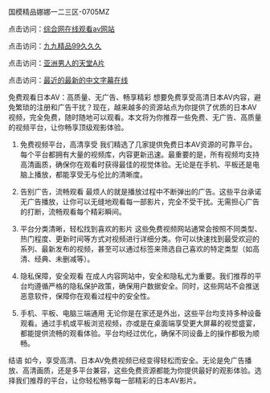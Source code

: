 
国模精品娜娜一二三区-0705MZ

点击访问：<a href="https://heiliaoxwd5i8.pages.dev">综合网在线观看av网站</a>

点击访问：<a href="https://heiliaowt0d7p.pages.dev">九九精品99久久久</a>

点击访问：<a href="https://heiliaoga6s9v.pages.dev">亚洲男人的天堂A片</a>

点击访问：<a href="https://heiliaoow5kzm.pages.dev">最近的最新的中文字幕在线</a>


免费观看日本AV：高质量、无广告、畅享精彩
想要免费享受高清日本AV内容，避免繁琐的注册和广告干扰？现在，越来越多的资源站点为你提供了优质的日本AV视频，完全免费，随时随地可以观看。本文将为你推荐一些免费、无广告、高质量的视频平台，让你畅享顶级观影体验。

1. 免费视频平台，高清享受
我们精选了几家提供免费日本AV资源的可靠平台。每个平台都拥有大量的视频库，内容更新迅速。最重要的是，所有视频均支持高清画质，确保你在观看时获得最佳的视觉体验。无论是在手机、平板还是电脑上播放，都能享受无与伦比的清晰度。

2. 告别广告，流畅观看
最烦人的就是播放过程中不断弹出的广告。这些平台承诺无广告播放，让你可以无缝地观看每一部影片，完全不受干扰。无需担心广告的打断，流畅观看每个精彩瞬间。

3. 平台分类清晰，轻松找到喜欢的影片
这些免费视频网站通常会按照不同类型、热门程度、更新时间等方式对视频进行详细分类。你可以快速找到最受欢迎的系列、最新发布的视频，甚至可以通过标签来筛选自己喜欢的特定类型（如高清、经典、未删减等）。

4. 隐私保障，安全观看
在成人内容网站中，安全和隐私尤为重要。我们推荐的平台均遵循严格的隐私保护政策，确保用户数据安全。同时，这些网站不会推送恶意软件，保障你在观看过程中的安全性。

5. 手机、平板、电脑三端通用
无论你是在家还是外出，这些平台均支持多种设备观看。通过手机或平板浏览视频，亦或是在桌面端享受更大屏幕的视觉盛宴，都能提供流畅的观看体验。平台均经过优化，确保不同设备上的操作都极为顺畅。

结语
如今，享受高清、日本AV免费视频已经变得轻松而安全。无论是免广告播放、高清画质，还是多平台兼容，这些免费资源都能为你提供最好的观影体验。选择我们推荐的平台，让你轻松畅享每一部精彩的日本AV影片。






<span style="display:none;">[Canonical link]( https://github.com/pop20250709/755706 ）</span>
